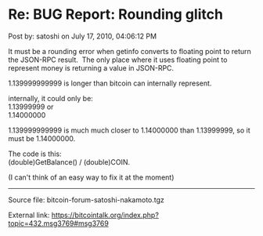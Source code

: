 # Re: BUG Report: Rounding glitch

Post by: satoshi on July 17, 2010, 04:06:12 PM

It must be a rounding error when getinfo converts to floating point to return the JSON-RPC result. &nbsp;The only place where it uses floating point to represent money is returning a value in JSON-RPC.

1.139999999999 is longer than bitcoin can internally represent.

internally, it could only be:<br>
1.13999999 or<br>
1.14000000

1.139999999999 is much much closer to 1.14000000 than 1.13999999, so it must be 1.14000000.

The code is this:<br>
(double)GetBalance() / (double)COIN.

(I can't think of an easy way to fix it at the moment)

---

Source file: bitcoin-forum-satoshi-nakamoto.tgz

External link: https://bitcointalk.org/index.php?topic=432.msg3769#msg3769
